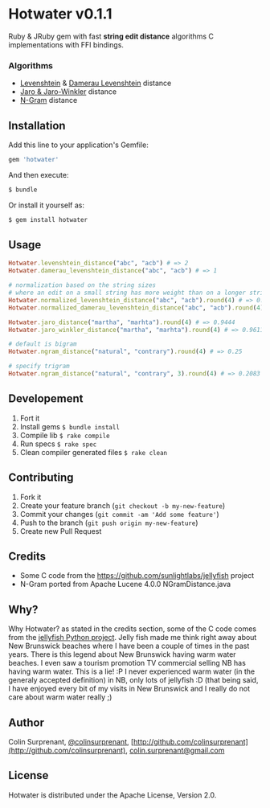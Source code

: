 # Hotwater v0.1.1

Ruby & JRuby gem with fast **string edit distance** algorithms C implementations with FFI bindings.

### Algorithms

- [Levenshtein](https://en.wikipedia.org/wiki/Levenshtein_distance) & [Damerau Levenshtein](https://en.wikipedia.org/wiki/Damerau%E2%80%93Levenshtein_distance) distance
- [Jaro & Jaro-Winkler](https://en.wikipedia.org/wiki/Jaro%E2%80%93Winkler_distance) distance
- [N-Gram](https://en.wikipedia.org/wiki/N-gram) distance

## Installation

Add this line to your application's Gemfile:
```ruby
gem 'hotwater'
```
And then execute:
```sh
$ bundle
```
Or install it yourself as:
```sh
$ gem install hotwater
```

## Usage

```ruby
Hotwater.levenshtein_distance("abc", "acb") # => 2
Hotwater.damerau_levenshtein_distance("abc", "acb") # => 1

# normalization based on the string sizes
# where an edit on a small string has more weight than on a longer string
Hotwater.normalized_levenshtein_distance("abc", "acb").round(4) # => 0.3333
Hotwater.normalized_damerau_levenshtein_distance("abc", "acb").round(4) # => 0.6667

Hotwater.jaro_distance("martha", "marhta").round(4) # => 0.9444
Hotwater.jaro_winkler_distance("martha", "marhta").round(4) # => 0.9611

# default is bigram
Hotwater.ngram_distance("natural", "contrary").round(4) # => 0.25

# specify trigram
Hotwater.ngram_distance("natural", "contrary", 3).round(4) # => 0.2083
```

## Developement

1. Fort it
2. Install gems `$ bundle install`
3. Compile lib `$ rake compile`
4. Run specs `$ rake spec`
5. Clean compiler generated files `$ rake clean`

## Contributing

1. Fork it
2. Create your feature branch (`git checkout -b my-new-feature`)
3. Commit your changes (`git commit -am 'Add some feature'`)
4. Push to the branch (`git push origin my-new-feature`)
5. Create new Pull Request

## Credits

- Some C code from the https://github.com/sunlightlabs/jellyfish project
- N-Gram ported from Apache Lucene 4.0.0 NGramDistance.java 

## Why?

Why Hotwater? as stated in the credits section, some of the C code comes from the [jellyfish Python project](https://github.com/sunlightlabs/jellyfish). Jelly fish made me think right away about New Brunswick beaches where I have been a couple of times in the past years. There is this legend about New Brunswick having warm water beaches. I even saw a tourism promotion TV commercial selling NB has having warm water. This is a lie! :P I never experienced warm water (in the generaly accepted definition) in NB, only lots of jellyfish :D (that being said, I have enjoyed every bit of my visits in New Brunswick and I really do not care about warm water really ;)

## Author

Colin Surprenant, [@colinsurprenant](http://twitter.com/colinsurprenant), [http://github.com/colinsurprenant](http://github.com/colinsurprenant), colin.surprenant@gmail.com

## License

Hotwater is distributed under the Apache License, Version 2.0. 

